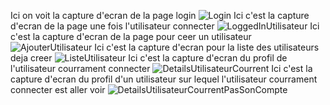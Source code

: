 Ici on voit la capture d'ecran de la page login
![Login](https://github.com/AmelieRacine08/Projet_Code_FrontEnd/assets/141154177/02e9691e-d3fb-4f8e-ad65-dfee4e6d02ad)
Ici c'est la capture d'ecran de la page une fois l'utilisateur connecter
![LoggedInUtilisateur](https://github.com/AmelieRacine08/Projet_Code_FrontEnd/assets/141154177/6bcefaa2-4b9c-4b27-832d-d5702819e44c)
Ici c'est la capture d'ecran de la page pour ceer un utilisateur
![AjouterUtilisateur](https://github.com/AmelieRacine08/Projet_Code_FrontEnd/assets/141154177/51cb1c51-cbbb-4e3e-a3b9-604eb837a76a)
Ici c'est la capture d'ecran pour la liste des utilisateurs deja creer
![ListeUtilisateur](https://github.com/AmelieRacine08/Projet_Code_FrontEnd/assets/141154177/2714e9ac-daf1-4f61-93b6-af9d79269cec)
Ici c'est la capture d'ecran du profil de l'utilisateur courrament connecter
![DetailsUtilisateurCourrent](https://github.com/AmelieRacine08/Projet_Code_FrontEnd/assets/141154177/3ca1d869-76a3-4ae6-bcf3-d30ba4713c31)
Ici c'est la capture d'ecran du profil d'un utilisateur sur lequel l'utilisateur courrament connecter est aller voir
![DetailsUtilisateurCourrentPasSonCompte](https://github.com/AmelieRacine08/Projet_Code_FrontEnd/assets/141154177/d2054da0-bea0-4550-b241-f9da1b2417de)
